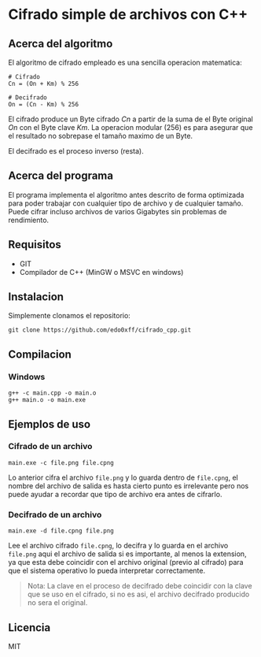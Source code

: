 # Cifrado simple de archivos con C++

## Acerca del algoritmo

El algoritmo de cifrado empleado es una sencilla operacion matematica:

    # Cifrado
    Cn = (On + Km) % 256

    # Decifrado
    On = (Cn - Km) % 256

El cifrado produce un Byte cifrado *Cn* a partir de la suma de el Byte original *On* con el Byte clave *Km*. La operacion modular (256) es para asegurar que el resultado no sobrepase el tamaño maximo de un Byte.

El decifrado es el proceso inverso (resta).

## Acerca del programa

El programa implementa el algoritmo antes descrito de forma optimizada para poder trabajar con cualquier tipo de archivo y de cualquier tamaño. Puede cifrar incluso archivos de varios Gigabytes sin problemas de rendimiento.

## Requisitos

- GIT
- Compilador de C++ (MinGW o MSVC en windows)

## Instalacion

Simplemente clonamos el repositorio:

    git clone https://github.com/edo0xff/cifrado_cpp.git

## Compilacion

### Windows

    g++ -c main.cpp -o main.o
    g++ main.o -o main.exe

## Ejemplos de uso

### Cifrado de un archivo

    main.exe -c file.png file.cpng

Lo anterior cifra el archivo `file.png` y lo guarda dentro de `file.cpng`, el nombre del archivo de salida es hasta cierto punto es irrelevante pero nos puede ayudar a recordar que tipo de archivo era antes de cifrarlo.

### Decifrado de un archivo

    main.exe -d file.cpng file.png

Lee el archivo cifrado `file.cpng`, lo decifra y lo guarda en el archivo `file.png` aqui el archivo de salida si es importante, al menos la extension, ya que esta debe coincidir con el archivo original (previo al cifrado) para que el sistema operativo lo pueda interpretar correctamente.

> Nota: La clave en el proceso de decifrado debe coincidir con la clave que se uso en el cifrado, si no es asi, el archivo decifrado producido no sera el original.

## Licencia 

MIT